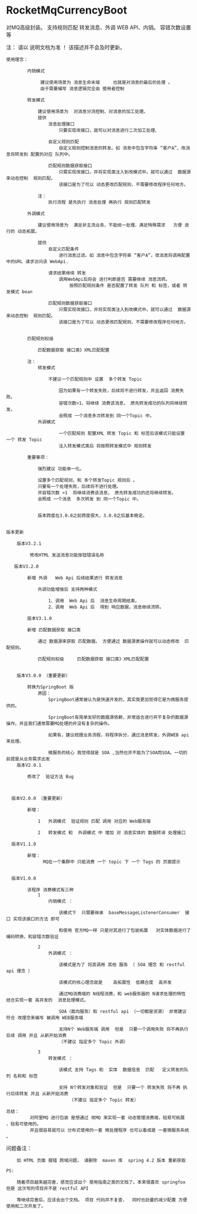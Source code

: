 # RocketMqCurrencyBoot
对MQ高级封装。 支持规则匹配 转发消息、外调 WEB API、内销。 容错次数设置等

注：
    请以 说明文档为准 ！ 该描述并不会及时更新。
    
    使用理念：
    
			内销模式 
				
				 建议使用场景为 消息生命末端     也就是对消息的最后的处理 。
				 由于需要编写 消息逻辑完全由 使用者控制
				 
			转发模式
				
				建议使用场景为  对消息分流控制、对消息的加工处理。
				提供 
					消息处理接口
					 	只要实现改接口，就可以对消息进行二次加工处理、
					 	
				   	自定义规则匹配
				   		自定义规则控制消息的转发。如 消息中包含字符串 “客户A”，改消息将转发到 配置的对应 队列中。
				   	
				   	匹配规则数据获取接口
				   		只需实现改接口，并将实现类注入到改模式中。就可以通过  数据源来动态控制  规则匹配。
				   		该接口是为了可以 动态更改匹配规则，不需要修改程序任何地方。
				   		
				注：
					执行流程 是先执行 消息处理 再执行 规则匹配转发
						
			外调模式  
				
				建议使用场景为  满足非主流业务、不能统一处理、满足特殊需求   方便 进行的 动态拓展。 
				
				提供   
					自定义匹配条件 
						进行消息过滤。如 消息中包含字符串 “客户A”，改消息将调用配置中的URL 请求访问该 WebApi.
					
					请求结果继续 转发
						调用WebApi后将会 进行判断是否 需要继续 消息流转。
							按照匹配规则条件 是否配置了转发 队列 和 标签，或者 转发模式 bean 
					
					匹配规则数据获取接口
				   		只需实现改接口，并将实现类注入到改模式中。就可以通过  数据源来动态控制  规则匹配。
				   		该接口是为了可以 动态更改匹配规则，不需要修改程序任何地方。
					
									 
			匹配规则权级     
				
				匹配数据获取 接口类》XML匹配配置 
				
			注：
				转发模式
				
				 	不建议一个匹配规则中 设置  多个转发 Topic
				 	
						因为如果有一个转发失败，后续将不进行转发，并且返回 消费失败。
						容错次数>1，将继续 消费该消息， 原先转发成功的队列将继续转发。
						会照成 一个消息多次转发到 同一个Topic 中。
				外调模式
				
						一个匹配规则 配置XML 转发 Topic 和 标签后该模式只能设置 一个 转发 Topic 
						注入转发模式类后 将按照转发模式中 规则转发
				
			重要事项：
			
				强烈建议 功能单一化。
				
				设置多个匹配规则，和 多个转发Topic 规则后 。
				只要有一个处理失败，后续将不进行处理。
				并容错次数 >1  将继续消费该消息， 原先转发成功的还将继续转发。
				会照成 一个消息  多次转发 到 同一个Topic 中。
				
				
				版本跨度在3.0.0之前跨度很大，3.0.0之后基本稳定。
				
			
	版本更新
	
	    版本V3.2.1
	
	       	 修改HTML 发送消息功能按钮错误名称	
	        
	   版本V3.2.0		

        	新增 外调	Web Api 后续结果进行 转发消息
        		
        		外调功能增强后 支持两种模式
        			
        			1、调用  Web Api 后  消息生命周期结束。
        			2、调用  Web Api 后  得到 响应数据，消息继续流转。
			
			版本V3.1.0

        	新增 匹配数据获取 接口类
        	
        		通过 数据源来获取 匹配数据。 方便通过 数据源表操作就可以动态修改  匹配规则。 
        		
        		匹配规则权级     匹配数据获取 接口类》XML匹配配置 
    		
    		
    	版本V3.0.0 （重要更新）
	
        	转换为SpringBoot 版
        		原因：
        			SpringBoot通常被认为是快速开发的，其实我更加觉得它是为微服务提供的。
        			
        			SpringBoot有简单友好的数据源依赖，非常适合进行并不复杂的数据源操作。并且我们通常需要MQ处理的并没有复杂的操作。
        			
        			如果有，建议梳理业务流程，将程序拆分，通过消息转发，外调WEB api 来处理。
        			
        			微服务的核心 我觉得就是 SOA ,当然也并不能为了SOA而SOA。一切的前提是从业务需求出发	
    	版本V2.0.1
	
      	  	修改了  验证方法 Bug
      	  
      	  
      	  
      版本V2.0.0 （重要更新）

        	新增：
        		
        		1	外调模式  验证规则 匹配 调用 对应的 Web服务端
        	  
        		2   转发模式 和  外调模式 中 增加 对 消息实体的 数据转译 处理接口	
        		
      版本V1.1.0
			
			新增：
		          MQ在一个集群中 只能消费 一个 topic 下 一个 Tags 的 页面提示     		
		          
		          
      版本V1.0.0
  
	        该程序 消费模式有三种
        		1
        			内销模式 ：
        			
        				该模式下  只需要继承  baseMessageListenerConsumer  接口 实现该接口的方法 即可  
        				
        				和使用 官方MQ一样 只是对其进行了包装拓展   对实体数据进行了 编码转换，和容错次数验证 
        				
        		2  
        			外调模式 ：
        			
        				该模式是为了 将其调用 其他 服务 （ SOA 理念 和 restful api 理念 ） 
        				
        			 	该模式的核心理念就是    高拓展性  低耦合度  高并发
        				
        			   	通过MQ消费端的 N线程消费，和 web服务器的 N请求处理的特性   结合实现一套 高并发的  消息处理模式。 	
        				
        				SOA（面向服务）和 restful api （一切都是资源） 非常建议 符合 改理念来编写 被调用 WEB服务端
        				
        				支持N个 Web服务端 调用  但是  只要一个调用失败 将不再执行后续 调用 并且 从新开始消费  
        				（不建议 指定多个 Topic 外调）
        			
        		3 
        			转发模式 ：
        			
        				该模式 支持 Tags 和  实体  数据信息  匹配   定义转发的队列 名称和 标签
        				
        				支持 N个转发对象和验证  但是  只要一个 转发失败 将不再 执行后续转发 并且 从新开始消费
        			        （不建议 指定多个 Topic 转发）       
			
	总结：
		     对阿里MQ 进行包装 是想通过 改MQ 来实现一套 动态管理消费端，轻易可拓展 ，轻易可使用的。
		     并且很容易就可以 分布式使用的一套 微处理程序 也可以看成是 一套微服务系统 。			


  问题备注：
      	
      	如 HTML 页面 报错 跨域问题， 请删除  maven 库  spring 4.2 版本 重新获取	  

	PS:
    
    	随着项目越来越完善，感觉应该出个 使用指南之类的文档了。本来很喜欢 springfox 但是 这次写的项目并不是 restful API
     
    	等继续完善后，应该会出个文档。 项目 代码并不复查，  同时也劲量的减少配置 方便使用和二次开发了。
     	

